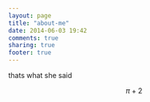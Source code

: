 ```yaml
---
layout: page
title: "about-me"
date: 2014-06-03 19:42
comments: true
sharing: true
footer: true
---
```


thats what she said

$$ 
\pi + 2 
$$
